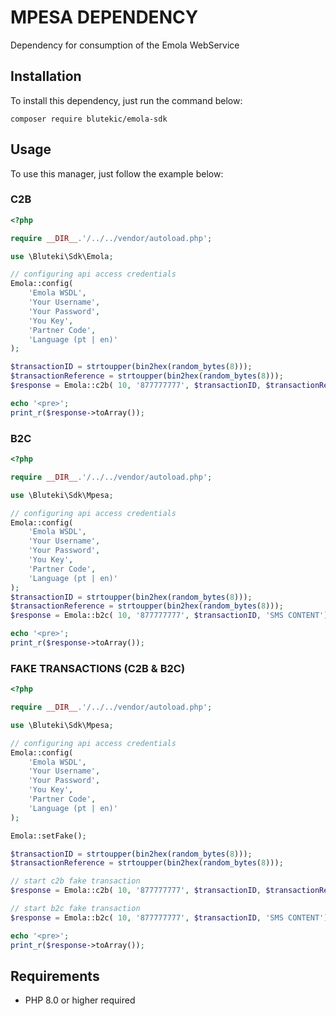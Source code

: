 # MPESA DEPENDENCY 

Dependency for consumption of the Emola WebService 

## Installation

To install this dependency, just run the command below:
```shell
composer require blutekic/emola-sdk
```

## Usage

To use this manager, just follow the example below:

### C2B
```php
<?php

require __DIR__.'/../../vendor/autoload.php';

use \Bluteki\Sdk\Emola;

// configuring api access credentials
Emola::config(
    'Emola WSDL',
    'Your Username',
    'Your Password',
    'You Key',
    'Partner Code',
    'Language (pt | en)'
);

$transactionID = strtoupper(bin2hex(random_bytes(8)));
$transactionReference = strtoupper(bin2hex(random_bytes(8)));
$response = Emola::c2b( 10, '877777777', $transactionID, $transactionReference, 'SMS CONTENT WITHOUT AMOUNT');

echo '<pre>';
print_r($response->toArray());
```

### B2C
```php
<?php

require __DIR__.'/../../vendor/autoload.php';

use \Bluteki\Sdk\Mpesa;

// configuring api access credentials
Emola::config(
    'Emola WSDL',
    'Your Username',
    'Your Password',
    'You Key',
    'Partner Code',
    'Language (pt | en)'
);
$transactionID = strtoupper(bin2hex(random_bytes(8)));
$transactionReference = strtoupper(bin2hex(random_bytes(8)));
$response = Emola::b2c( 10, '877777777', $transactionID, 'SMS CONTENT');

echo '<pre>';
print_r($response->toArray());
```

### FAKE TRANSACTIONS (C2B & B2C)
```php
<?php

require __DIR__.'/../../vendor/autoload.php';

use \Bluteki\Sdk\Mpesa;

// configuring api access credentials
Emola::config(
    'Emola WSDL',
    'Your Username',
    'Your Password',
    'You Key',
    'Partner Code',
    'Language (pt | en)'
);

Emola::setFake();

$transactionID = strtoupper(bin2hex(random_bytes(8)));
$transactionReference = strtoupper(bin2hex(random_bytes(8)));

// start c2b fake transaction
$response = Emola::c2b( 10, '877777777', $transactionID, $transactionReference, 'SMS CONTENT WITHOUT AMOUNT');

// start b2c fake transaction
$response = Emola::b2c( 10, '877777777', $transactionID, 'SMS CONTENT');

echo '<pre>';
print_r($response->toArray());
```

## Requirements
- PHP 8.0 or higher required